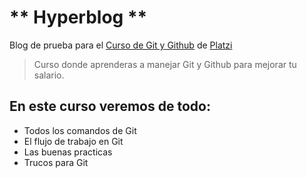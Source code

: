 # ** Hyperblog **
Blog de prueba para el [Curso de Git y Github](https://platzi.com/cursos/git-github/) de [Platzi](https://platzi.com)
> Curso donde aprenderas a manejar Git y Github para mejorar tu salario.

## En este curso veremos de todo:
* Todos los comandos de Git
* El flujo de trabajo en Git
* Las buenas practicas
* Trucos para Git

